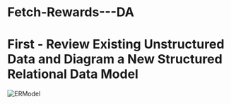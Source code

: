 # Fetch-Rewards---DA

# First - Review Existing Unstructured Data and Diagram a New Structured Relational Data Model

![ERModel]('https://github.com/preeti4924/Fetch-Rewards---DA/blob/5011439de994a27376276bf96b2befce1d765f4a/ERModel.png')

